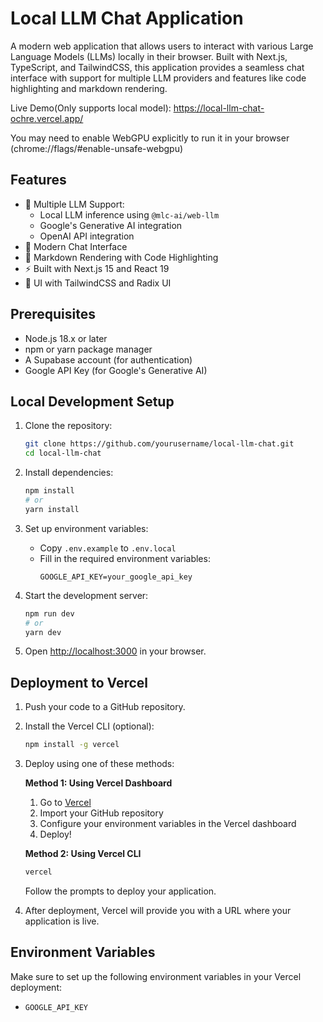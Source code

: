 # Local LLM Chat Application

A modern web application that allows users to interact with various Large Language Models (LLMs) locally in their browser. Built with Next.js, TypeScript, and TailwindCSS, this application provides a seamless chat interface with support for multiple LLM providers and features like code highlighting and markdown rendering.

Live Demo(Only supports local model): https://local-llm-chat-ochre.vercel.app/

You may need to enable WebGPU explicitly to run it in your browser (chrome://flags/#enable-unsafe-webgpu)

## Features

- 🤖 Multiple LLM Support:
  - Local LLM inference using `@mlc-ai/web-llm`
  - Google's Generative AI integration
  - OpenAI API integration
- 💬 Modern Chat Interface
- 📝 Markdown Rendering with Code Highlighting
- ⚡ Built with Next.js 15 and React 19
- 🎨 UI with TailwindCSS and Radix UI

## Prerequisites

- Node.js 18.x or later
- npm or yarn package manager
- A Supabase account (for authentication)
- Google API Key (for Google's Generative AI)

## Local Development Setup

1. Clone the repository:

   ```bash
   git clone https://github.com/yourusername/local-llm-chat.git
   cd local-llm-chat
   ```

2. Install dependencies:

   ```bash
   npm install
   # or
   yarn install
   ```

3. Set up environment variables:

   - Copy `.env.example` to `.env.local`
   - Fill in the required environment variables:
     ```
     GOOGLE_API_KEY=your_google_api_key
     ```

4. Start the development server:

   ```bash
   npm run dev
   # or
   yarn dev
   ```

5. Open [http://localhost:3000](http://localhost:3000) in your browser.

## Deployment to Vercel

1. Push your code to a GitHub repository.

2. Install the Vercel CLI (optional):

   ```bash
   npm install -g vercel
   ```

3. Deploy using one of these methods:

   **Method 1: Using Vercel Dashboard**

   1. Go to [Vercel](https://vercel.com)
   2. Import your GitHub repository
   3. Configure your environment variables in the Vercel dashboard
   4. Deploy!

   **Method 2: Using Vercel CLI**

   ```bash
   vercel
   ```

   Follow the prompts to deploy your application.

4. After deployment, Vercel will provide you with a URL where your application is live.

## Environment Variables

Make sure to set up the following environment variables in your Vercel deployment:

- `GOOGLE_API_KEY`
